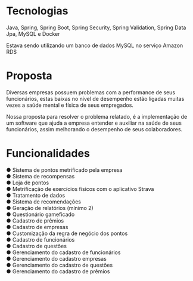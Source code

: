 <h1>Tecnologias</h1>
<p>Java, Spring, Spring Boot, Spring Security, Spring Validation, Spring Data Jpa, MySQL e Docker</p>

<p>Estava sendo utilizando um banco de dados MySQL no serviço Amazon RDS</p>

<h1>Proposta</h1>
<p>Diversas empresas possuem problemas com a performance de seus
funcionários, estas baixas no nível de desempenho estão ligadas muitas vezes a
saúde mental e física de seus empregados.</p>

<p>Nossa proposta para resolver o problema relatado, é a implementação de um
software que ajuda a empresa entender e auxiliar na saúde de seus funcionários,
assim melhorando o desempenho de seus colaboradores.</p>

<h1>Funcionalidades</h1>
●  Sistema de pontos metrificado pela empresa<br>
●  Sistema de recompensas<br>
●  Loja de pontos<br>
●  Metrificação de exercícios físicos com o aplicativo Strava<br>
●  Tratamento de dados<br>
●  Sistema de recomendações<br>
●  Geração de relatórios (mínimo 2)<br>
●  Questionário gameficado<br>
●  Cadastro de prêmios<br>
●  Cadastro de empresas<br>
●  Customização da regra de negócio dos pontos<br>
●  Cadastro de funcionários<br>
●  Cadastro de questões<br>
●  Gerenciamento do cadastro de funcionários<br>
●  Gerenciamento do cadastro empresas<br>
●  Gerenciamento do cadastro de questões<br>
●  Gerenciamento do cadastro de prêmios<br>
